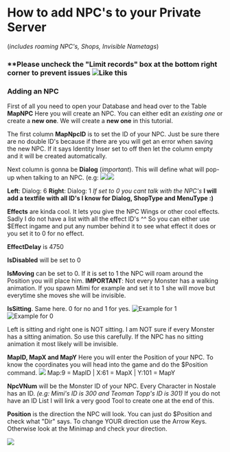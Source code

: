 # How to add NPC's to your Private Server 
(_includes roaming NPC's, Shops, Invisible Nametags_)

### **Please uncheck the "Limit records" box at the bottom right corner to prevent issues ![Like this](https://i.imgur.com/iiIwIqQ.png)

### Adding an NPC
First of all you need to open your Database and head over to the Table **MapNPC**
Here you will create an NPC. You can either edit an _existing one_ or create a **new one**. We will create a **new one** in this tutorial.

The first column **MapNpcID** is to set the ID of your NPC. Just be sure there are no double ID's because if there are you will get an error when saving the new NPC. If it says Identity Inser set to off then let the column empty and it will be created automatically.

Next column is gonna be **Dialog** (_important_). This will define what will pop-up when talking to an NPC. (e.g: ![](https://i.gyazo.com/27a0109f1b7a88d515973ac1294343cc.png)![](https://i.gyazo.com/88cedf682ea2f39ae41c02f4fbb6f255.png)

**Left**: Dialog: 6 **Right**: Dialog: 1 
_If set to 0 you cant talk with the NPC's_
**I will add a textfile with all ID's I know for Dialog, ShopType and MenuType :)**

**Effects** are kinda cool. It lets you give the NPC Wings or other cool effects. Sadly I do not have a list with all the effect ID's ^^ So you can either use $Effect ingame and put any number behind it to see what effect it does or you set it to 0 for no effect.

**EffectDelay** is 4750

**IsDisabled** will be set to 0

**IsMoving** can be set to 0. If it is set to 1 the NPC will roam around the Position you will place him. **IMPORTANT**: Not every Monster has a walking animation. If you spawn Mimi for example and set it to 1 she will move but everytime she moves she will be invisible.

**IsSitting**. Same here. 0 for no and 1 for yes. ![Example for 1](https://i.gyazo.com/2974acb793fa2ea22f2a86f351e13a71.png) ![Example for 0](https://i.gyazo.com/f34a711c55424ca8ea1856cd6aeb6227.png)

Left is sitting and right one is NOT sitting. I am NOT sure if every Monster has a sitting animation. So use this carefully. If the NPC has no sitting animation it most likely will be invisible.

**MapID, MapX and MapY** Here you will enter the Position of your NPC. To know the coordinates you will head into the game and do the $Position command.  ![](https://i.gyazo.com/0e80c9a6063c1c4b649cc00d43a0dfac.png)
Map:9 = MapID | X:61 = MapX | Y:101 = MapY

**NpcVNum** will be the Monster ID of your NPC. Every Character in Nostale has an ID. _(e.g: Mimi's ID is 300 and Teoman Topp's ID is 301)_ If you do not have an ID List I will link a very good Tool to create one at the end of this.

**Position** is the direction the NPC will look. You can just do $Position and check what "Dir" says. To change YOUR direction use the Arrow Keys. Otherwise look at the Minimap and check your direction. 

![](https://i.gyazo.com/81ec7125b73cadd5f323ce68386c431e.png)
